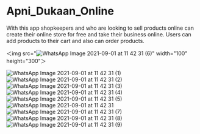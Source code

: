 # Apni_Dukaan_Online

With this app shopkeepers and who are looking to sell products online can create their online store for free and take their business online.
Users can add products to their cart and also can order products.

＜img src="![WhatsApp Image 2021-09-01 at 11 42 31 (6)](https://user-images.githubusercontent.com/68817302/131803146-7aeec457-4d4a-465a-96cf-5ade5364bd25.jpeg)" width="100" height="300"＞

![WhatsApp Image 2021-09-01 at 11 42 31 (1)](https://user-images.githubusercontent.com/68817302/131803151-35943e09-6026-4018-b4e0-a3eb8674df88.jpeg)
![WhatsApp Image 2021-09-01 at 11 42 31 (2)](https://user-images.githubusercontent.com/68817302/131803154-8e506cf5-f6a7-42f3-9584-1b22205be82c.jpeg)
![WhatsApp Image 2021-09-01 at 11 42 31 (3)](https://user-images.githubusercontent.com/68817302/131803156-c6bda7ed-d956-48d8-a50d-688cc0b171b3.jpeg)
![WhatsApp Image 2021-09-01 at 11 42 31 (4)](https://user-images.githubusercontent.com/68817302/131803159-a9b64cb7-c8d1-4ada-847b-ba7277cedc15.jpeg)
![WhatsApp Image 2021-09-01 at 11 42 31 (5)](https://user-images.githubusercontent.com/68817302/131803162-1f77e805-14a3-4c4b-98ac-4d8d358dffe5.jpeg)
![WhatsApp Image 2021-09-01 at 11 42 31](https://user-images.githubusercontent.com/68817302/131803176-3171cb91-5fda-4d85-b709-703927ec08a1.jpeg)
![WhatsApp Image 2021-09-01 at 11 42 31 (7)](https://user-images.githubusercontent.com/68817302/131803180-e3664c46-5433-4d33-81af-288e4e2e8218.jpeg)
![WhatsApp Image 2021-09-01 at 11 42 31 (8)](https://user-images.githubusercontent.com/68817302/131803182-9e63a0c7-bf43-4c7e-a437-4e4f40fb0acf.jpeg)
![WhatsApp Image 2021-09-01 at 11 42 31 (9)](https://user-images.githubusercontent.com/68817302/131803187-c4cb994e-1033-4314-85a1-87851f6953ba.jpeg)
